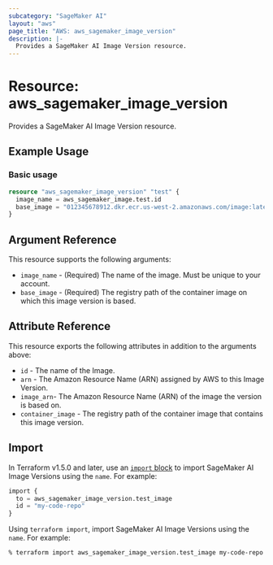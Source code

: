 ```yaml
---
subcategory: "SageMaker AI"
layout: "aws"
page_title: "AWS: aws_sagemaker_image_version"
description: |-
  Provides a SageMaker AI Image Version resource.
---
```


# Resource: aws_sagemaker_image_version

Provides a SageMaker AI Image Version resource.

## Example Usage

### Basic usage

```terraform
resource "aws_sagemaker_image_version" "test" {
  image_name = aws_sagemaker_image.test.id
  base_image = "012345678912.dkr.ecr.us-west-2.amazonaws.com/image:latest"
}
```

## Argument Reference

This resource supports the following arguments:

* `image_name` - (Required) The name of the image. Must be unique to your account.
* `base_image` - (Required) The registry path of the container image on which this image version is based.

## Attribute Reference

This resource exports the following attributes in addition to the arguments above:

* `id` - The name of the Image.
* `arn` - The Amazon Resource Name (ARN) assigned by AWS to this Image Version.
* `image_arn`- The Amazon Resource Name (ARN) of the image the version is based on.
* `container_image` - The registry path of the container image that contains this image version.

## Import

In Terraform v1.5.0 and later, use an [`import` block](https://developer.hashicorp.com/terraform/language/import) to import SageMaker AI Image Versions using the `name`. For example:

```terraform
import {
  to = aws_sagemaker_image_version.test_image
  id = "my-code-repo"
}
```

Using `terraform import`, import SageMaker AI Image Versions using the `name`. For example:

```console
% terraform import aws_sagemaker_image_version.test_image my-code-repo
```
